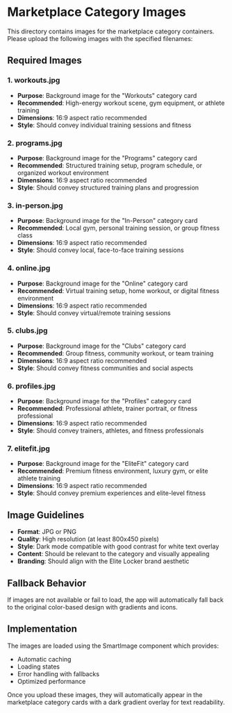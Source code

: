 # Marketplace Category Images

This directory contains images for the marketplace category containers. Please upload the following images with the specified filenames:

## Required Images

### 1. workouts.jpg
- **Purpose**: Background image for the "Workouts" category card
- **Recommended**: High-energy workout scene, gym equipment, or athlete training
- **Dimensions**: 16:9 aspect ratio recommended
- **Style**: Should convey individual training sessions and fitness

### 2. programs.jpg
- **Purpose**: Background image for the "Programs" category card
- **Recommended**: Structured training setup, program schedule, or organized workout environment
- **Dimensions**: 16:9 aspect ratio recommended
- **Style**: Should convey structured training plans and progression

### 3. in-person.jpg
- **Purpose**: Background image for the "In-Person" category card
- **Recommended**: Local gym, personal training session, or group fitness class
- **Dimensions**: 16:9 aspect ratio recommended
- **Style**: Should convey local, face-to-face training sessions

### 4. online.jpg
- **Purpose**: Background image for the "Online" category card
- **Recommended**: Virtual training setup, home workout, or digital fitness environment
- **Dimensions**: 16:9 aspect ratio recommended
- **Style**: Should convey virtual/remote training sessions

### 5. clubs.jpg
- **Purpose**: Background image for the "Clubs" category card
- **Recommended**: Group fitness, community workout, or team training
- **Dimensions**: 16:9 aspect ratio recommended
- **Style**: Should convey fitness communities and social aspects

### 6. profiles.jpg
- **Purpose**: Background image for the "Profiles" category card
- **Recommended**: Professional athlete, trainer portrait, or fitness professional
- **Dimensions**: 16:9 aspect ratio recommended
- **Style**: Should convey trainers, athletes, and fitness professionals

### 7. elitefit.jpg
- **Purpose**: Background image for the "EliteFit" category card
- **Recommended**: Premium fitness environment, luxury gym, or elite athlete training
- **Dimensions**: 16:9 aspect ratio recommended
- **Style**: Should convey premium experiences and elite-level fitness

## Image Guidelines

- **Format**: JPG or PNG
- **Quality**: High resolution (at least 800x450 pixels)
- **Style**: Dark mode compatible with good contrast for white text overlay
- **Content**: Should be relevant to the category and visually appealing
- **Branding**: Should align with the Elite Locker brand aesthetic

## Fallback Behavior

If images are not available or fail to load, the app will automatically fall back to the original color-based design with gradients and icons.

## Implementation

The images are loaded using the SmartImage component which provides:
- Automatic caching
- Loading states
- Error handling with fallbacks
- Optimized performance

Once you upload these images, they will automatically appear in the marketplace category cards with a dark gradient overlay for text readability.
